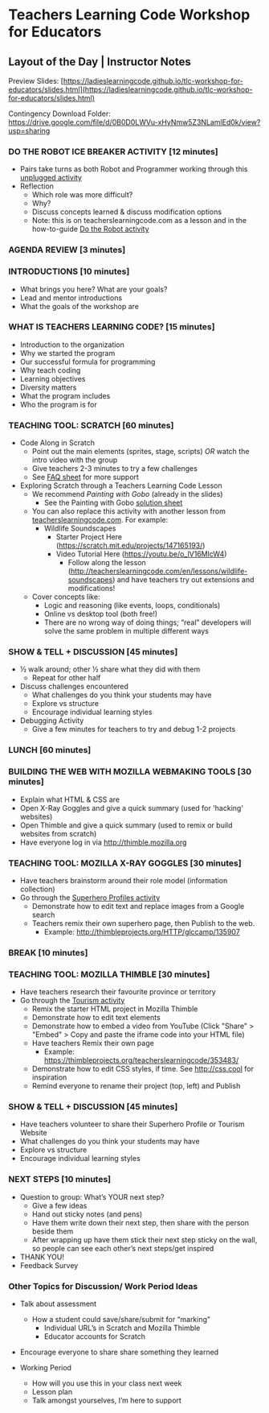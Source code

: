 # Teachers Learning Code Workshop for Educators
## Layout of the Day | Instructor Notes

Preview Slides: [https://ladieslearningcode.github.io/tlc-workshop-for-educators/slides.html](https://ladieslearningcode.github.io/tlc-workshop-for-educators/slides.html)

Contingency Download Folder: https://drive.google.com/file/d/0B0D0LWVu-xHyNmw5Z3NLamlEd0k/view?usp=sharing

### DO THE ROBOT ICE BREAKER ACTIVITY [12 minutes]
- Pairs take turns as both Robot and Programmer working through this <a href="https://docs.google.com/document/d/1tUTiHl7scs8RHdLLvdmZTFtD9EuAyZhetTLFgvar5CQ/edit#heading=h.bnz2ltopi57a">unplugged activity</a>
- Reflection
	- Which role was more difficult?
	- Why?
	- Discuss concepts learned & discuss modification options
	- Note: this is on teacherslearningcode.com as a lesson and in the how-to-guide [Do the Robot activity](http://teacherslearningcode.com/en/lessons/ruby-robot)

### AGENDA REVIEW [3 minutes]

### INTRODUCTIONS [10 minutes]
- What brings you here? What are your goals?
- Lead and mentor introductions
- What the goals of the workshop are

### WHAT IS TEACHERS LEARNING CODE? [15 minutes]
- Introduction to the organization
- Why we started the program
- Our successful formula for programming
- Why teach coding
- Learning objectives
- Diversity matters
- What the program includes
- Who the program is for

### TEACHING TOOL: SCRATCH [60 minutes]
- Code Along in Scratch
	- Point out the main elements (sprites, stage, scripts) *OR* watch the intro video with the group
	- Give teachers 2-3 minutes to try a few challenges
	- See <a href="https://docs.google.com/document/d/1Mcn7v3z85C0gBtALJvu0glVeJ3KpdEWPZlXeXBsxsz0/edit?usp=sharing">FAQ sheet</a> for more support
- Exploring Scratch through a Teachers Learning Code Lesson
	- We recommend *Painting with Gobo* (already in the slides)
		- See the Painting with Gobo <a href="https://docs.google.com/document/d/1iNRHYAays9qSobQ2kdNm-z1nQx3GV7x1_3masDF7V_o/edit?usp=sharing">solution sheet</a>
	- You can also replace this activity with another lesson from [teacherslearningcode.com](http://teacherslearningcode.com/en). For example:
		- Wildlife Soundscapes
			- Starter Project Here (https://scratch.mit.edu/projects/147165193/)
			- Video Tutorial Here (https://youtu.be/o_lV16MlcW4)
				- Follow along the lesson (http://teacherslearningcode.com/en/lessons/wildlife-soundscapes) and have teachers try out extensions and modifications!
	- Cover concepts like:
		- Logic and reasoning (like events, loops, conditionals)
		- Online vs desktop tool (both free!)
 		- There are no wrong way of doing things; “real” developers will solve the same problem in multiple different ways

### SHOW & TELL + DISCUSSION [45 minutes]
- ½ walk around; other ½ share what they did with them
	- Repeat for other half
- Discuss challenges encountered
	- What challenges do you think your students may have
	- Explore vs structure
	- Encourage individual learning styles
- Debugging Activity
	- Give a few minutes for teachers to try and debug 1-2 projects

### LUNCH [60 minutes]

### BUILDING THE WEB WITH MOZILLA WEBMAKING TOOLS [30 minutes]
- Explain what HTML &amp; CSS are
- Open X-Ray Goggles and give a quick summary (used for 'hacking' websites)
- Open Thimble and give a quick summary (used to remix or build websites from scratch)
- Have everyone log in via http://thimble.mozilla.org

### TEACHING TOOL: MOZILLA X-RAY GOGGLES [30 minutes]
- Have teachers brainstorm around their role model (information collection)
- Go through the <a href="https://docs.google.com/document/d/1fCGW6YU_MBvdMwJ-D5WK0otiLT7JTsLvatfHJBnAEN8/edit#heading=h.uj9grc5rx70y">Superhero Profiles activity </a>
	- Demonstrate how to edit text and replace images from a Google search
	- Teachers remix their own superhero page, then Publish to the web.
		- Example: http://thimbleprojects.org/HTTP/glccamp/135907

### BREAK [10 minutes]

### TEACHING TOOL: MOZILLA THIMBLE [30 minutes]
- Have teachers research their favourite province or territory
- Go through the <a href="http://teacherslearningcode.com/en/lessons/tourism-insert-your-province-85ed749a-6f39-401b-a03b-8565864016b6">Tourism activity</a>
	- Remix the starter HTML project in Mozilla Thimble
	- Demonstrate how to edit text elements
	- Demonstrate how to embed a video from YouTube (Click "Share" > "Embed" > Copy and paste the iframe code into your HTML file)
	- Have teachers Remix their own page
		- Example: https://thimbleprojects.org/teacherslearningcode/353483/
	- Demonstrate how to edit CSS styles, if time. See http://css.cool for inspiration
	- Remind everyone to rename their project (top, left) and Publish


### SHOW & TELL + DISCUSSION [45 minutes]
- Have teachers volunteer to share their Superhero Profile or Tourism Website
- What challenges do you think your students may have
- Explore vs structure
- Encourage individual learning styles

### NEXT STEPS [10 minutes]
- Question to group: What’s YOUR next step?
	- Give a few ideas
	- Hand out sticky notes (and pens)
	- Have them write down their next step, then share with the person beside them
	- After wrapping up have them stick their next step sticky on the wall, so people can see each other’s next steps/get inspired
- THANK YOU!
- Feedback Survey

### Other Topics for Discussion/ Work Period Ideas
- Talk about assessment
	- How a student could save/share/submit for “marking”
		- Individual URL’s in Scratch and Mozilla Thimble
		- Educator accounts for Scratch
- Encourage everyone to share share something they learned

- Working Period
	- How will you use this in your class next week
	- Lesson plan
	- Talk amongst yourselves, I’m here to support
